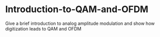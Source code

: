 # Introduction-to-QAM-and-OFDM
Give a brief introduction to analog amplitude modulation and show how digitization leads to QAM and OFDM
